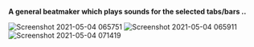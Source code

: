 **A general beatmaker which plays sounds for the selected tabs/bars ..**













![Screenshot 2021-05-04 065751](https://user-images.githubusercontent.com/58471959/116952362-1d3dba80-aca8-11eb-880e-b6705ebb9ac4.jpg)
![Screenshot 2021-05-04 065911](https://user-images.githubusercontent.com/58471959/116952390-2d559a00-aca8-11eb-85b3-1c0be993858b.jpg)
![Screenshot 2021-05-04 071419](https://user-images.githubusercontent.com/58471959/116952475-5f66fc00-aca8-11eb-950c-29294b535d60.jpg)

